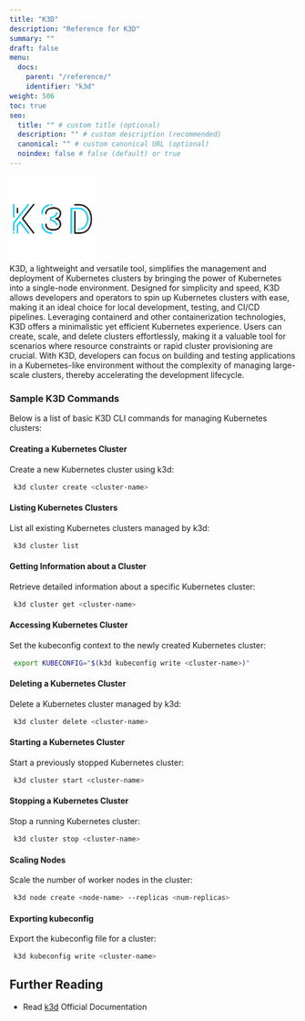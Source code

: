 ```yaml
---
title: "K3D"
description: "Reference for K3D"
summary: ""
draft: false
menu:
  docs:
    parent: "/reference/"
    identifier: "k3d"
weight: 506
toc: true
seo:
  title: "" # custom title (optional)
  description: "" # custom description (recommended)
  canonical: "" # custom canonical URL (optional)
  noindex: false # false (default) or true
---
```


<picture><img src="/images/references/k3d.png" alt="Screenshot of K3D Logo" width="30%" height="30%"></img></picture>
<br />
K3D, a lightweight and versatile tool, simplifies the management and deployment of Kubernetes clusters by bringing the power of Kubernetes into a single-node environment. Designed for simplicity and speed, K3D allows developers and operators to spin up Kubernetes clusters with ease, making it an ideal choice for local development, testing, and CI/CD pipelines. Leveraging containerd and other containerization technologies, K3D offers a minimalistic yet efficient Kubernetes experience. Users can create, scale, and delete clusters effortlessly, making it a valuable tool for scenarios where resource constraints or rapid cluster provisioning are crucial. With K3D, developers can focus on building and testing applications in a Kubernetes-like environment without the complexity of managing large-scale clusters, thereby accelerating the development lifecycle.

### Sample K3D Commands

Below is a list of basic K3D CLI commands for managing Kubernetes clusters:

#### Creating a Kubernetes Cluster

Create a new Kubernetes cluster using k3d:

```bash
 k3d cluster create <cluster-name>
```

#### Listing Kubernetes Clusters

List all existing Kubernetes clusters managed by k3d:

```bash
 k3d cluster list
```

#### Getting Information about a Cluster

Retrieve detailed information about a specific Kubernetes cluster:

```bash
 k3d cluster get <cluster-name>
```

#### Accessing Kubernetes Cluster

Set the kubeconfig context to the newly created Kubernetes cluster:

```bash
 export KUBECONFIG="$(k3d kubeconfig write <cluster-name>)"
```

#### Deleting a Kubernetes Cluster

Delete a Kubernetes cluster managed by k3d:

```bash
 k3d cluster delete <cluster-name>
```

#### Starting a Kubernetes Cluster

Start a previously stopped Kubernetes cluster:

```bash
 k3d cluster start <cluster-name>
```

#### Stopping a Kubernetes Cluster

Stop a running Kubernetes cluster:

```bash
 k3d cluster stop <cluster-name>
```

#### Scaling Nodes

Scale the number of worker nodes in the cluster:

```bash
 k3d node create <node-name> --replicas <num-replicas>
```

#### Exporting kubeconfig

Export the kubeconfig file for a cluster:

```bash
 k3d kubeconfig write <cluster-name>
```

## Further Reading

- Read [k3d](https://k3d.io/) Official Documentation
